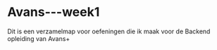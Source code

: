# Avans---week1

Dit is een verzamelmap voor oefeningen die ik maak voor de Backend opleiding van Avans+
